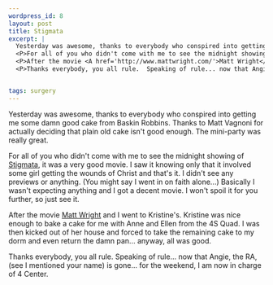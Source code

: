 ```yaml
--- 
wordpress_id: 8
layout: post
title: Stigmata
excerpt: |
  Yesterday was awesome, thanks to everybody who conspired into getting me some damn good cake from Baskin Robbins.  Thanks to Matt Vagnoni for actually deciding that plain old cake isn't good enough.  The mini-party was really great.
  <P>For all of you who didn't come with me to see the midnight showing of <a href='http://www.stigmata.com/'>Stigmata</A>, it was a very good movie.  I saw it knowing only that it involved some girl getting the wounds of Christ and that's it.  I didn't see any previews or anything.  (You might say I went in on faith alone...)  Basically I wasn't expecting anything and I got a decent movie.  I won't spoil it for you further, so just see it.
  <P>After the movie <A href='http://www.mattwright.com/'>Matt Wright</A> and I went to Kristine's.  Kristine was nice enough to bake a cake for me with Anne and Ellen from the 4S Quad.  I was then kicked out of her house and forced to take the remaining cake to my dorm and even return the damn pan... anyway, all was good.
  <P>Thanks everybody, you all rule.  Speaking of rule... now that Angie, the RA, (see I mentioned your name) is gone... for the weekend, I am now in charge of 4 Center.


tags: surgery
---
```


Yesterday was awesome, thanks to everybody who conspired into getting me some damn good cake from Baskin Robbins.  Thanks to Matt Vagnoni for actually deciding that plain old cake isn't good enough.  The mini-party was really great.
<P>For all of you who didn't come with me to see the midnight showing of <a href='http://www.stigmata.com/'>Stigmata</A>, it was a very good movie.  I saw it knowing only that it involved some girl getting the wounds of Christ and that's it.  I didn't see any previews or anything.  (You might say I went in on faith alone...)  Basically I wasn't expecting anything and I got a decent movie.  I won't spoil it for you further, so just see it.
<P>After the movie <A href='http://www.mattwright.com/'>Matt Wright</A> and I went to Kristine's.  Kristine was nice enough to bake a cake for me with Anne and Ellen from the 4S Quad.  I was then kicked out of her house and forced to take the remaining cake to my dorm and even return the damn pan... anyway, all was good.
<P>Thanks everybody, you all rule.  Speaking of rule... now that Angie, the RA, (see I mentioned your name) is gone... for the weekend, I am now in charge of 4 Center.
